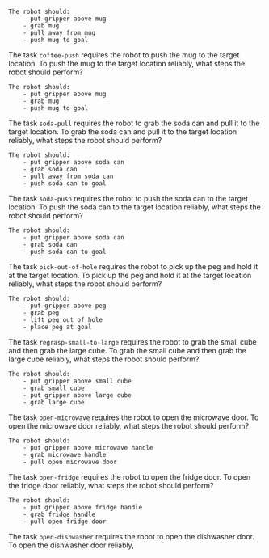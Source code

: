 

    The robot should:
        - put gripper above mug
        - grab mug
        - pull away from mug
        - push mug to goal

The task `coffee-push` requires the robot to push the mug to the target location.
To push the mug to the target location reliably, what steps the robot should perform?

    The robot should:
        - put gripper above mug
        - grab mug
        - push mug to goal

The task `soda-pull` requires the robot to grab the soda can and pull it to the target location.
To grab the soda can and pull it to the target location reliably, what steps the robot should perform?

    The robot should:
        - put gripper above soda can
        - grab soda can
        - pull away from soda can
        - push soda can to goal

The task `soda-push` requires the robot to push the soda can to the target location.
To push the soda can to the target location reliably, what steps the robot should perform?

    The robot should:
        - put gripper above soda can
        - grab soda can
        - push soda can to goal

The task `pick-out-of-hole` requires the robot to pick up the peg and hold it at the target location.
To pick up the peg and hold it at the target location reliably, what steps the robot should perform?

    The robot should:
        - put gripper above peg
        - grab peg
        - lift peg out of hole
        - place peg at goal

The task `regrasp-small-to-large` requires the robot to grab the small cube and then grab the large cube.
To grab the small cube and then grab the large cube reliably, what steps the robot should perform?

    The robot should:
        - put gripper above small cube
        - grab small cube
        - put gripper above large cube
        - grab large cube
        
The task `open-microwave` requires the robot to open the microwave door.
To open the microwave door reliably, what steps the robot should perform?

    The robot should:
        - put gripper above microwave handle
        - grab microwave handle
        - pull open microwave door

The task `open-fridge` requires the robot to open the fridge door.
To open the fridge door reliably, what steps the robot should perform?

    The robot should:
        - put gripper above fridge handle
        - grab fridge handle
        - pull open fridge door

The task `open-dishwasher` requires the robot to open the dishwasher door.
To open the dishwasher door reliably,